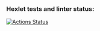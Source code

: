 ### Hexlet tests and linter status:
[![Actions Status](https://github.com/ola-9/layout-designer-project-lvl1/workflows/hexlet-check/badge.svg)](https://github.com/ola-9/layout-designer-project-lvl1/actions)